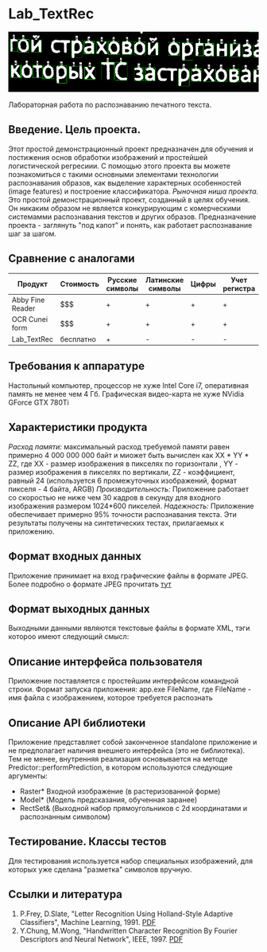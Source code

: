 # Lab_TextRec

![Background image](images/back.png)

Лабораторная работа по распознаванию печатного текста.
## Введение. Цель проекта.
Этот простой демонстрационный проект предназначен для обучения и постижения основ обработки изображений и простейшей логистической регресиии. С помощью этого проекта вы можете познакомиться с такими основными элементами технологии распознавания образов, как выделение характерных особенностей (image features) и построение классификатора.
*Рыночная ниша проекта.*
Это простой демонстрационный проект, созданный в целях обучения. Он никаким образом не является конкурирующим с комерческими системамми распознавания текстов и других образов. Предназначение проекта - заглянуть "под капот" и понять, как работает распознавание шаг за шагом.

## Сравнение с аналогами
Продукт | Стоимость | Русские символы | Латинские символы | Цифры | Учет регистра
--------|-----------|-----------------|-------------------|-------|--------------
Abby Fine Reader|$$$|+|+|+|+
OCR Cunei form|$$$|+|+|+|+
Lab_TextRec|бесплатно|+|-|-|-

## Требования к аппаратуре
Настольный компьютер, процессор не хуже Intel Core i7, оперативная память не менее чем 4 Гб.
Графическая видео-карта не хуже NVidia GForce GTX 780Ti

## Характеристики продукта
*Расход памяти:* 
максимальный расход требуемой памяти равен примерно 4 000 000 000 байт и миожет быть вычислен как XX * YY * ZZ, где XX - размер изображения в пикселях по горизонтали , YY - размер изображения в пикселях по вертикали, ZZ - коэффициент, равный 24 (используется 6 промежуточных изображений, формат пикселя - 4 байта, ARGB)
*Производительность:*
Приложение работает со скоростью не ниже чем 30 кадров в секунду для входного изображения размером 1024*600 пикселей.
*Надежность:*
Приложение обеспечивает примерно 95% точности распознавания текста. Эти результаты получены на синтетических тестах, прилагаемых к приложению.

## Формат входных данных
Приложение принимает на вход графические файлы в формате JPEG. Более подробно о формате JPEG прочитать [тут](https://www.w3.org/Graphics/JPEG/jfif3.pdf)

## Формат выходных данных
Выходными данными являются текстовые файлы в формате XML, тэги котороо имеют следующий смысл:

## Описание интерфейса пользователя
Приложение поставляется с простейшим интерфейсом командной строки. Формат запуска приложения:
app.exe FileName, где FileName - имя файла с изображением, которое требуется распознать

## Описание API библиотеки
Приложение представляет собой законченное standalone приложение и не предполагает наличия внешнего интерфейса (это не библиотека). Тем не менее, внутренняя реализация основывается на методе Predictor::performPrediction, в котором используются следующие аргументы:
* Raster* Входной изображение (в растеризованной форме)
* Model* (Модель предсказания, обученная заранее)
* RectSet& (Выходной набор прямоугольников с 2d координатами и распознанным символом)

## Тестирование. Классы тестов
Для тестирования используется набор специальных изображений, для которых уже сделана "разметка" символов вручную.

## Ссылки и литература
1. P.Frey, D.Slate, "Letter Recognition Using Holland-Style Adaptive Classifiers", Machine Learning, 1991. [PDF](https://ai2-s2-pdfs.s3.amazonaws.com/b421/fa2ce87913a88002e7a8f917afcd3733b8b4.pdf)
2. Y.Chung, M.Wong, "Handwritten Character Recognition By Fourier Descriptors and Neural Network", IEEE, 1997. [PDF](http://ieeexplore.ieee.org/stamp/stamp.jsp?arnumber=647338)
